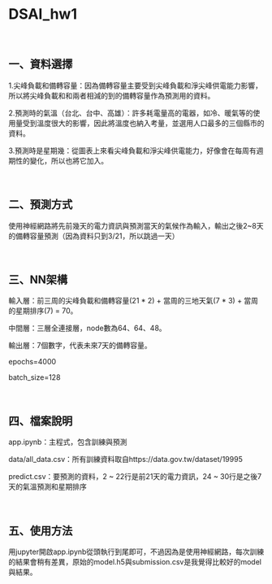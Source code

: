 # DSAI_hw1

<br />

## 一、資料選擇

1.尖峰負載和備轉容量：因為備轉容量主要受到尖峰負載和淨尖峰供電能力影響，所以將尖峰負載和和兩者相減的到的備轉容量作為預測用的資料。

2.預測時的氣溫（台北、台中、高雄）：許多耗電量高的電器，如冷、暖氣等的使用量受到溫度很大的影響，因此將溫度也納入考量，並選用人口最多的三個縣市的資料。

3.預測時是星期幾：從圖表上來看尖峰負載和淨尖峰供電能力，好像會在每周有週期性的變化，所以也將它加入。

<br />

## 二、預測方式

使用神經網路將先前幾天的電力資訊與預測當天的氣候作為輸入，輸出之後2~8天的備轉容量預測（因為資料只到3/21，所以跳過一天）

<br />

## 三、NN架構

輸入層：前三周的尖峰負載和備轉容量(21 * 2) + 當周的三地天氣(7 * 3) + 當周的星期排序(7) = 70。

中間層：三層全連接層，node數為64、64、48。

輸出層：7個數字，代表未來7天的備轉容量。

epochs=4000

batch_size=128

<br />

## 四、檔案說明

app.ipynb：主程式，包含訓練與預測

data/all_data.csv：所有訓練資料取自https://data.gov.tw/dataset/19995

predict.csv：要預測的資料，2 ~ 22行是前21天的電力資訊，24 ~ 30行是之後7天的氣溫預測和星期排序

<br />

## 五、使用方法

用jupyter開啟app.ipynb從頭執行到尾即可，不過因為是使用神經網路，每次訓練的結果會稍有差異，原始的model.h5與submission.csv是我覺得比較好的model與結果。

<br />
